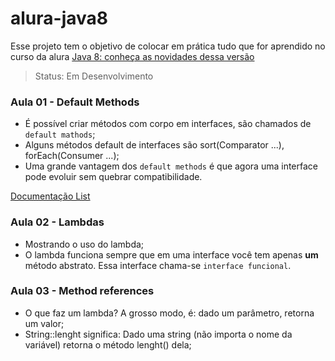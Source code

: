 # alura-java8

Esse projeto tem o objetivo de colocar em prática tudo que for aprendido no curso da alura [Java 8: conheça as novidades dessa versão](https://www.alura.com.br/curso-online-java8-lambdas)

> Status: Em Desenvolvimento

### Aula 01 - Default Methods
* É possível criar métodos com corpo em interfaces, são chamados de `default mathods`;
* Alguns métodos default de interfaces são sort(Comparator ...), forEach(Consumer ...);
* Uma grande vantagem dos `default methods` é que agora uma interface pode evoluir sem quebrar compatibilidade.

[Documentação List](https://docs.oracle.com/javase/8/docs/api/java/util/List.html)

### Aula 02 - Lambdas
* Mostrando o uso do lambda;
* O lambda funciona sempre que em uma interface você tem apenas **um** método abstrato. Essa interface chama-se ``interface funcional``.

### Aula 03 - Method references
* O que faz um lambda? A grosso modo, é: dado um parâmetro, retorna um valor;
* String::lenght significa: Dado uma string (não importa o nome da variável) retorna o método lenght() dela;